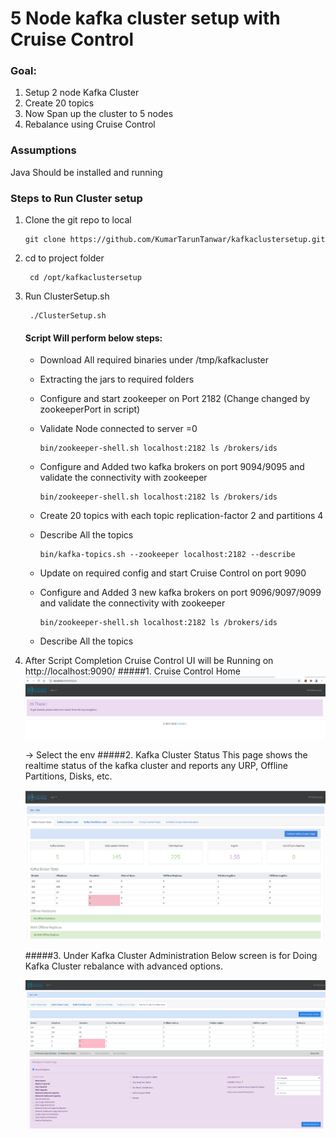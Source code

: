 
# 5 Node kafka cluster setup with Cruise Control

### Goal: 
1. Setup 2 node Kafka Cluster
2. Create 20 topics
3. Now Span up the cluster to 5 nodes
4. Rebalance using Cruise Control

### Assumptions
Java Should be installed and running

### Steps to Run Cluster setup

1. Clone the git repo to local 

       git clone https://github.com/KumarTarunTanwar/kafkaclustersetup.git

2. cd to project folder 
 
        cd /opt/kafkaclustersetup

3. Run ClusterSetup.sh

        ./ClusterSetup.sh

    #### Script Will perform below steps: 
    - Download All required binaries under /tmp/kafkacluster
    - Extracting the jars to required folders
    - Configure and start zookeeper on Port 2182 (Change changed by zookeeperPort in script)
    - Validate Node connected to server =0
            
          bin/zookeeper-shell.sh localhost:2182 ls /brokers/ids
    
    - Configure and Added two kafka brokers on port 9094/9095 and validate the connectivity with zookeeper

          bin/zookeeper-shell.sh localhost:2182 ls /brokers/ids

    - Create 20 topics with each topic replication-factor 2 and partitions 4
    - Describe All the topics 

          bin/kafka-topics.sh --zookeeper localhost:2182 --describe
  
    - Update on required config and start Cruise Control on port 9090
    - Configure and Added 3 new kafka brokers on port 9096/9097/9099 and validate the connectivity with zookeeper

          bin/zookeeper-shell.sh localhost:2182 ls /brokers/ids

    - Describe All the topics
    
    
4.  After Script Completion Cruise Control UI will be Running on http://localhost:9090/
    #####1.  Cruise Control Home
    ![img.png](CCHomePage.png)

    -> Select the env
    #####2.  Kafka Cluster Status
    This page shows the realtime status of the kafka cluster and reports any URP, Offline Partitions, Disks, etc.
        
    ![img.png](CCClusterStatus.png)

    #####3. Under Kafka Cluster Administration
    Below screen is for Doing Kafka Cluster rebalance with advanced options.

    ![img.png](CCrebalance.png)